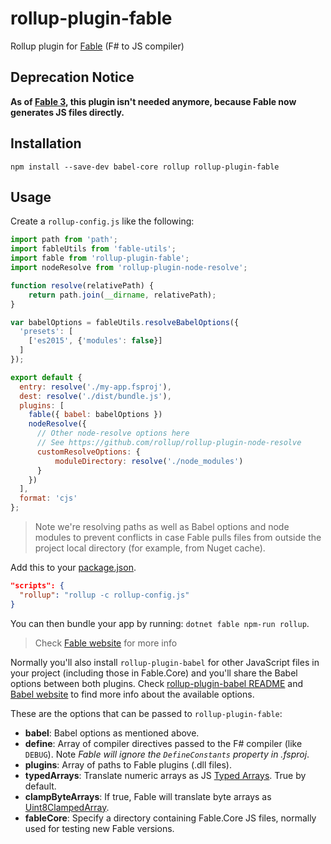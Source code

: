 # rollup-plugin-fable

Rollup plugin for [Fable](http://fable.io/) (F# to JS compiler)

## Deprecation Notice

**As of [Fable 3](https://fable.io/blog/Announcing-Nagareyama-4.html), this plugin isn't needed anymore, because Fable now generates JS files directly.**

## Installation

```npm install --save-dev babel-core rollup rollup-plugin-fable```

## Usage

Create a `rollup-config.js` like the following:

```js
import path from 'path';
import fableUtils from 'fable-utils';
import fable from 'rollup-plugin-fable';
import nodeResolve from 'rollup-plugin-node-resolve';

function resolve(relativePath) {
    return path.join(__dirname, relativePath);
}

var babelOptions = fableUtils.resolveBabelOptions({
  'presets': [
    ['es2015', {'modules': false}]
  ]
});

export default {
  entry: resolve('./my-app.fsproj'),
  dest: resolve('./dist/bundle.js'),
  plugins: [
    fable({ babel: babelOptions })
    nodeResolve({
      // Other node-resolve options here
      // See https://github.com/rollup/rollup-plugin-node-resolve
      customResolveOptions: {
          moduleDirectory: resolve('./node_modules')
      }
    })
  ],
  format: 'cjs'
};
```

> Note we're resolving paths as well as Babel options and node modules to prevent conflicts in case Fable pulls files from outside the project local directory (for example, from Nuget cache).

Add this to your [package.json](https://docs.npmjs.com/files/package.json).

```json
"scripts": {
  "rollup": "rollup -c rollup-config.js"
}
```

You can then bundle your app by running: `dotnet fable npm-run rollup`.

> Check [Fable website](http://fable.io/) for more info

Normally you'll also install `rollup-plugin-babel` for other JavaScript files in your project (including those in Fable.Core) and you'll share the Babel options between both plugins. Check [rollup-plugin-babel README](https://github.com/rollup/rollup-plugin-babel) and [Babel website](https://babeljs.io/docs/usage/api/#options) to find more info about the available options.


These are the options that can be passed to `rollup-plugin-fable`:

- **babel**: Babel options as mentioned above.
- **define**: Array of compiler directives passed to the F# compiler (like `DEBUG`). Note _Fable will ignore the `DefineConstants` property in .fsproj_.
- **plugins**: Array of paths to Fable plugins (.dll files).
- **typedArrays**: Translate numeric arrays as JS [Typed Arrays](https://developer.mozilla.org/en-US/docs/Web/JavaScript/Reference/Global_Objects/TypedArray). True by default.
- **clampByteArrays**: If true, Fable will translate byte arrays as [Uint8ClampedArray](https://developer.mozilla.org/en-US/docs/Web/JavaScript/Reference/Global_Objects/Uint8ClampedArray).
- **fableCore**: Specify a directory containing Fable.Core JS files, normally used for testing new Fable versions.
